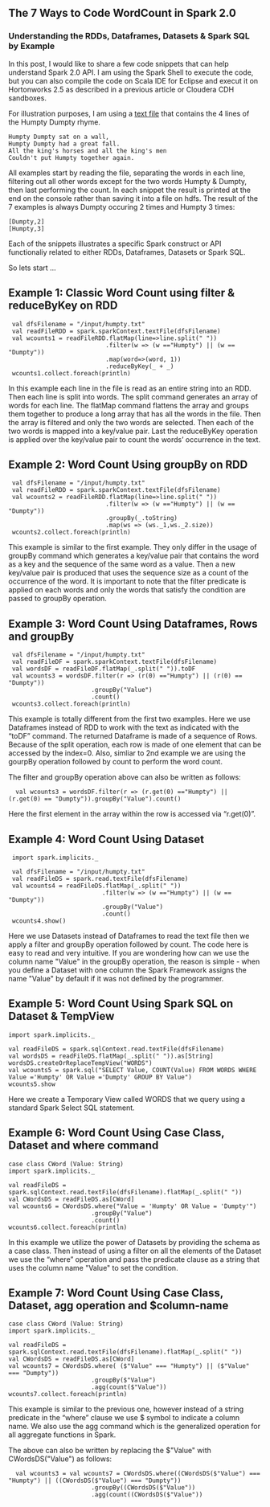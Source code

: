 ## The 7 Ways to Code WordCount in Spark 2.0 
### Understanding the RDDs, Dataframes, Datasets & Spark SQL by Example

In this post, I would like to share a few code snippets that can help understand Spark 2.0 API. I am using the Spark Shell to execute the code, but you can also compile the code on Scala IDE for Eclipse and execut it on Hortonworks 2.5 as described in a previous article or Cloudera CDH sandboxes.

For illustration purposes, I am using a [text file](https://github.com/abbas-taher/the-7-ways-wordcount-apache-spark-snippets/edit/master/humpty.txt) that contains the 4 lines of the Humpty Dumpty rhyme. 

    Humpty Dumpty sat on a wall,
    Humpty Dumpty had a great fall.
    All the king's horses and all the king's men
    Couldn't put Humpty together again.

All examples start by reading the file, separating the words in each line, filtering out all other words except for the two words Humpty & Dumpty, then last performing the count. In each snippet the result is printed at the end on the console rather than saving it into a file on hdfs. The result of the 7 examples is always Dumpty occuring 2 times and Humpty 3 times:

    [Dumpty,2]
    [Humpty,3] 

Each of the snippets illustrates a specific Spark construct or API functionaliy related to either RDDs, Dataframes, Datasets or Spark SQL. 

So lets start ...

## Example 1: Classic Word Count using filter & reduceByKey on RDD
     val dfsFilename = "/input/humpty.txt"
     val readFileRDD = spark.sparkContext.textFile(dfsFilename)
     val wcounts1 = readFileRDD.flatMap(line=>line.split(" "))
                               .filter(w => (w =="Humpty") || (w == "Dumpty"))
                               .map(word=>(word, 1))
                               .reduceByKey(_ + _)
     wcounts1.collect.foreach(println)

In this example each line in the file is read as an entire string into an RDD. Then each line is split into words. The split command generates an array of words for each line. The flatMap command flattens the array and groups them together to produce a long array that has all the words in the file. Then the array is filtered and only the two words are selected. Then each of the two words is mapped into a key/value pair. Last the reduceByKey operation is applied over the key/value pair to count the words’ occurrence in the text. 

## Example 2: Word Count Using groupBy on RDD
     val dfsFilename = "/input/humpty.txt"
     val readFileRDD = spark.sparkContext.textFile(dfsFilename)
     val wcounts2 = readFileRDD.flatMap(line=>line.split(" "))
                               .filter(w => (w =="Humpty") || (w == "Dumpty"))
                               .groupBy(_.toString)
                               .map(ws => (ws._1,ws._2.size))
     wcounts2.collect.foreach(println)

This example is similar to the first example. They only differ in the usage of groupBy command which generates a key/value pair that contains the word as a key and the sequence of the same word as a value. Then a new key/value pair is produced that uses the sequence size as a count of the occurrence of the word.  It is important to note that the filter predicate is applied on each words and only the words that satisfy the condition are passed to groupBy operation.


## Example 3: Word Count Using Dataframes, Rows and groupBy
     val dfsFilename = "/input/humpty.txt"
     val readFileDF = spark.sparkContext.textFile(dfsFilename)
     val wordsDF = readFileDF.flatMap(_.split(" ")).toDF
     val wcounts3 = wordsDF.filter(r => (r(0) =="Humpty") || (r(0) == "Dumpty"))
                           .groupBy("Value")
                           .count()
     wcounts3.collect.foreach(println)

This example is totally different from the first two examples. Here we use Dataframes instead of RDD to work with the text as indicated with the “toDF” command. The returned Dataframe is made of a sequence of Rows. Because of the split operation, each row is made of one element that can be accessed by the index=0. Also, simliar to 2nd example we are using the gourpBy operation followed by count to perform the word count.

The filter and groupBy operation above can also be written as follows:

      val wcounts3 = wordsDF.filter(r => (r.get(0) =="Humpty") || (r.get(0) == "Dumpty")).groupBy("Value").count()
Here the first element in the array within the row is accessed via “r.get(0)”.

## Example 4: Word Count Using Dataset 
     import spark.implicits._   

     val dfsFilename = "/input/humpty.txt"
     val readFileDS = spark.read.textFile(dfsFilename)
     val wcounts4 = readFileDS.flatMap(_.split(" "))
                              .filter(w => (w =="Humpty") || (w == "Dumpty"))
                              .groupBy("Value")
                              .count()
     wcounts4.show()

Here we use Datasets instead of Dataframes to read the text file then we apply a filter and groupBy operation followed by count. The code here is easy to read and very intuitive. If you are wondering how can we use the column name "Value" in the groupBy operation, the reason is simple - when you define a Dataset with one column the Spark Framework assigns the name "Value" by default if it was not defined by the programmer. 

## Example 5: Word Count Using Spark SQL on Dataset & TempView
    import spark.implicits._  

    val readFileDS = spark.sqlContext.read.textFile(dfsFilename)
    val wordsDS = readFileDS.flatMap(_.split(" ")).as[String]
    wordsDS.createOrReplaceTempView("WORDS")    
    val wcounts5 = spark.sql("SELECT Value, COUNT(Value) FROM WORDS WHERE Value ='Humpty' OR Value ='Dumpty' GROUP BY Value")
    wcounts5.show

Here we create a Temporary View called WORDS that we query using a standard Spark Select SQL statement.
  
## Example 6: Word Count Using Case Class, Dataset and where command
    case class CWord (Value: String)
    import spark.implicits._  
    
    val readFileDS = spark.sqlContext.read.textFile(dfsFilename).flatMap(_.split(" "))
    val CWordsDS = readFileDS.as[CWord]
    val wcounts6 = CWordsDS.where("Value = 'Humpty' OR Value = 'Dumpty'")
                           .groupBy("Value")
                           .count()
    wcounts6.collect.foreach(println)
   
In this example we utilize the power of Datasets by providing the schema as a case class. Then instead of using a filter on all the elements of the Dataset we use the “where” operation and pass the predicate clause as a string that uses the column name "Value" to set the condition.

## Example 7: Word Count Using Case Class, Dataset, agg operation and $column-name
    case class CWord (Value: String)
    import spark.implicits._  
    
    val readFileDS = spark.sqlContext.read.textFile(dfsFilename).flatMap(_.split(" "))
    val CWordsDS = readFileDS.as[CWord]
    val wcounts7 = CWordsDS.where( ($"Value" === "Humpty") || ($"Value" === "Dumpty"))
                           .groupBy($"Value")
                           .agg(count($"Value"))
    wcounts7.collect.foreach(println)

This example is similar to the previous one, however instead of a string predicate in the “where” clause we use $ symbol to indicate a column name. We also use the agg command which is the generalized operation for all aggregate functions in Spark.

The above can also be written by replacing the $"Value" with CWordsDS("Value") as follows:

      val wcounts3 = val wcounts7 = CWordsDS.where((CWordsDS($"Value") === "Humpty") || ((CWordsDS($"Value") === "Dumpty"))
                           .groupBy((CWordsDS($"Value"))
                           .agg(count((CWordsDS($"Value"))
